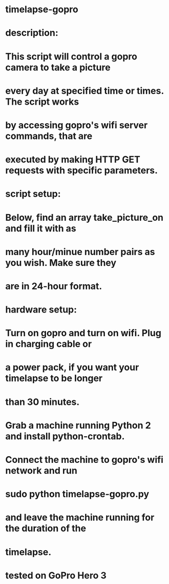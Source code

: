 timelapse-gopro
===============

# description: 
#               This script will control a gopro camera to take a picture 
#               every day at specified time or times. The script works 
#               by accessing gopro's wifi server commands, that are 
#               executed by making HTTP GET requests with specific parameters.

# script setup:
#               Below, find an array take_picture_on and fill it with as 
#               many hour/minue number pairs as you wish. Make sure they
#               are in 24-hour format.

# hardware setup:
#               Turn on gopro and turn on wifi. Plug in charging cable or
#               a power pack, if you want your timelapse to be longer
#               than 30 minutes.
#               Grab a machine running Python 2 and install python-crontab.
#               Connect the machine to gopro's wifi network and run
#                               sudo python timelapse-gopro.py
#               and leave the machine running for the duration of the 
#               timelapse.

# tested on GoPro Hero 3
